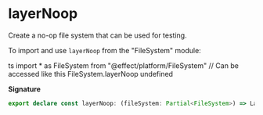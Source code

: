 # layerNoop

Create a no-op file system that can be used for testing.

To import and use `layerNoop` from the "FileSystem" module:

ts
import \* as FileSystem from "@effect/platform/FileSystem"
// Can be accessed like this
FileSystem.layerNoop
undefined

**Signature**

```ts
export declare const layerNoop: (fileSystem: Partial<FileSystem>) => Layer<FileSystem>
```

